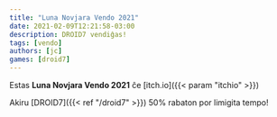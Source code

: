 ```yaml
---
title: "Luna Novjara Vendo 2021"
date: 2021-02-09T12:21:58-03:00
description: DROID7 vendiĝas!
tags: [vendo]
authors: [jc]
games: [droid7]
---
```


Estas **Luna Novjara Vendo 2021** ĉe [itch.io]({{< param "itchio" >}})

Akiru [DROID7]({{< ref "/droid7" >}}) 50% rabaton por limigita tempo!
